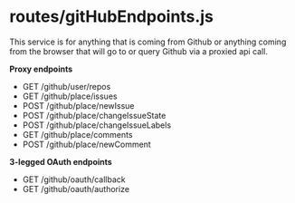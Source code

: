 # routes/gitHubEndpoints.js

This service is for anything that is coming from Github or anything coming from the
browser that will go to or query Github via a proxied api call.

**Proxy endpoints**
  * GET /github/user/repos
  * GET /github/place/issues
  * POST /github/place/newIssue
  * POST /github/place/changeIssueState
  * POST /github/place/changeIssueLabels
  * GET /github/place/comments
  * POST /github/place/newComment

**3-legged OAuth endpoints**
  * GET /github/oauth/callback
  * GET /github/oauth/authorize
